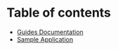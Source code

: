# Table of contents

* [Guides Documentation](README.md)
* [Sample Application](../samples/solutions/svySampleSolution/Home.md/#welcome-to-the-servoy-tutorial)